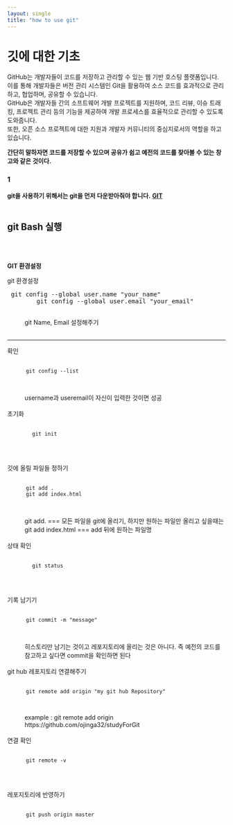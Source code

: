 ```yaml
---
layout: single
title: "how to use git"
---
```


# 깃에 대한 기초

GitHub는 개발자들이 코드를 저장하고 관리할 수 있는 웹 기반 호스팅 플랫폼입니다.<br/>
이를 통해 개발자들은 버전 관리 시스템인 Git을 활용하여 소스 코드를 효과적으로 관리하고, 협업하며, 공유할 수 있습니다.<br/>
GitHub은 개발자들 간의 소프트웨어 개발 프로젝트를 지원하며, 코드 리뷰, 이슈 트래킹, 프로젝트 관리 등의 기능을 제공하여 개발 프로세스를 효율적으로 관리할 수 있도록 도와줍니다.<br/>
또한, 오픈 소스 프로젝트에 대한 지원과 개발자 커뮤니티의 중심지로서의 역할을 하고 있습니다.
<br/>

**간단히 말하자면 코드를 저장할 수 있으며 공유가 쉽고 예전의 코드를 찾아볼 수 있는 창고와 같은 것이다.**

### 1

**git을 사용하기 위해서는 git을 먼저 다운받아줘야 합니다.**
**[GIT](http://git.scm.com/downloads "git")**
<br/><br/>

**git Bash 실행**
------

<br/><br/>

<dl>

**GIT 환경설정**
<dt>git 환경설정</dt>
  <pre> git config --global user.name "your_name"    
        git config --global user.email "your_email" 
  </pre>
  <dd>git Name, Email 설정해주기</dd><br/>

  ------

<dt>확인</dt>
  <pre>
    <code>
      git config --list  
    </code>
  </pre>
  <dd>username과 useremail이 자신이 입력한 것이면 성공</dd><br/>

<dt>초기화</dt>
  <pre>
      <code>
        git init
      </code>
  </pre><br/>

<dt>깃에 올릴 파일들 정하기</dt>
  <pre>
    <code>
      git add .
      git add index.html
    </code>
  </pre>
  <dd>git add. === 모든 파일을 git에 올리기, 하지만 원하는 파일만 올리고 싶을때는</dd>
  <dd>git add index.html === add 뒤에 원하는 파일명 </dd><br/> 

<dt>상태 확인</dt>
  <pre>
    <code>
        git status
    </code>
  </pre><br/>
  
<dt>기록 남기기</dt>
  <pre>
    <code>
      git commit -m "message"
    </code>
  </pre>

  <dd>히스토리만 남기는 것이고 레포지토리에 올리는 것은
       아니다. 즉 예전의 코드를 참고하고 싶다면 commit을 확인하면 된다
  </dd><br/>

  
<dt>git hub 레포지토리 연결해주기</dt>
  <pre>
    <code>
      git remote add origin "my git hub Repository"
    </code>
  </pre>
  <dd>
   example : git remote add origin https://github.com/ojinga32/studyForGit
  </dd> <br/>


<dt>연결 확인</dt>
  <pre>
    <code>
      git remote -v
    </code>
  </pre><br/>

<dt>레포지토리에 반영하기</dt>
  <pre>
    <code>
      git push origin master
    </code>
  </pre>
  
</dl>

